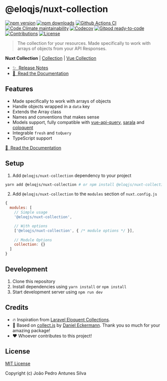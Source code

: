 # @eloqjs/nuxt-collection

[![npm version][npm-version-src]][npm-version-href]
[![npm downloads][npm-downloads-src]][npm-downloads-href]
[![Github Actions CI][github-actions-ci-src]][github-actions-ci-href]
[![Code Climate maintainability][code-climate-maintainability-src]][code-climate-maintainability-href]
[![Codecov][codecov-src]][codecov-href]
[![Gitpod ready-to-code][gitpod-src]][gitpod-href]
[![Contributions][contributions-src]][contributions-href]
[![License][license-src]][license-href]

> The collection for your resources. Made specifically to work with arrays of objects from your API Responses.

**Nuxt Collection** | [Collection](https://github.com/eloqjs/collection) | [Vue Collection](https://github.com/eloqjs/vue-collection)

- [✨ &nbsp;Release Notes](https://collection.eloqjs.com/releases)
- [📖 &nbsp;Read the Documentation](https://collection.eloqjs.com)

## Features

- Made specifically to work with arrays of objects
- Handle objects wrapped in a `data` key
- Extends the Array class
- Names and conventions that makes sense
- Models support, fully compatible with [vue-api-query](https://github.com/robsontenorio/vue-api-query),
  [sarala](https://github.com/milroyfraser/sarala/) and [coloquent](https://github.com/DavidDuwaer/Coloquent)
- Integrable `fresh` and `toQuery`
- TypeScript support

[📖 &nbsp;Read the Documentation](https://collection.eloqjs.com)

## Setup

1. Add `@eloqjs/nuxt-collection` dependency to your project

```bash
yarn add @eloqjs/nuxt-collection # or npm install @eloqjs/nuxt-collection
```

2. Add `@eloqjs/nuxt-collection` to the `modules` section of `nuxt.config.js`

```js
{
  modules: [
    // Simple usage
    '@eloqjs/nuxt-collection',

    // With options
    ['@eloqjs/nuxt-collection', { /* module options */ }],
    
    // Module Options
    collection: {}
  ]
}
```

## Development

1. Clone this repository
2. Install dependencies using `yarn install` or `npm install`
3. Start development server using `npm run dev`

## Credits

- 🔥 Inspiration from [Laravel Eloquent Collections](https://laravel.com/docs/eloquent-collections).
- 💎 Based on [collect.js](https://github.com/ecrmnn/collect.js) by [Daniel Eckermann](https://github.com/ecrmnn).
  Thank you so much for your amazing package!
- ❤️ Whoever contributes to this project!

## License

[MIT License](./LICENSE)

Copyright (c) João Pedro Antunes Silva

<!-- Badges -->
[npm-version-src]: https://img.shields.io/npm/v/@eloqjs/nuxt-collection/latest.svg
[npm-version-href]: https://npmjs.com/package/@eloqjs/nuxt-collection

[npm-downloads-src]: https://img.shields.io/npm/dt/@eloqjs/nuxt-collection.svg
[npm-downloads-href]: https://npmjs.com/package/@eloqjs/nuxt-collection

[github-actions-ci-src]: https://img.shields.io/github/workflow/status/eloqjs/nuxt-collection/Test%20and%20Release?label=actions&logo=github&style=flat-square
[github-actions-ci-href]: https://github.com/eloqjs/nuxt-collection/actions?query=workflow%3ATest%20and%20Release

[code-climate-maintainability-src]: https://img.shields.io/codeclimate/maintainability/eloqjs/nuxt-collection?logo=code-climate&style=flat-square
[code-climate-maintainability-href]: https://codeclimate.com/github/eloqjs/nuxt-collection/maintainability

[codecov-src]: https://img.shields.io/codecov/c/github/eloqjs/nuxt-collection.svg?logo=codecov&style=flat-square
[codecov-href]: https://codecov.io/gh/eloqjs/nuxt-collection

[codecov-src]: https://img.shields.io/codecov/c/github/eloqjs/nuxt-collection.svg
[codecov-href]: https://codecov.io/gh/eloqjs/nuxt-collection

[gitpod-src]: https://img.shields.io/badge/Gitpod-ready--to--code-blue?logo=gitpod&style=flat-square
[gitpod-href]: https://gitpod.io/#https://github.com/eloqjs/collection

[contributions-src]: https://img.shields.io/badge/contributions-welcome-brightgreen.svg?style=flat-square
[contributions-href]: https://github.com/eloqjs/nuxt-collection/issues

[license-src]: https://img.shields.io/github/license/eloqjs/nuxt-collection?style=flat-square
[license-href]: https://github.com/eloqjs/nuxt-collection/blob/dev/LICENSE.md
